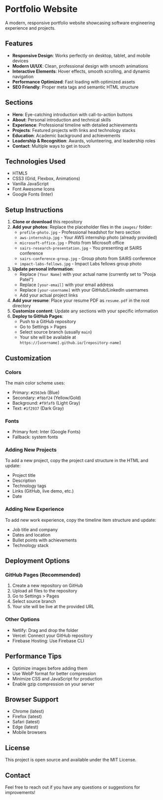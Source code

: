 # Portfolio Website

A modern, responsive portfolio website showcasing software engineering experience and projects.

## Features

- **Responsive Design**: Works perfectly on desktop, tablet, and mobile devices
- **Modern UI/UX**: Clean, professional design with smooth animations
- **Interactive Elements**: Hover effects, smooth scrolling, and dynamic navigation
- **Performance Optimized**: Fast loading with optimized assets
- **SEO Friendly**: Proper meta tags and semantic HTML structure

## Sections

- **Hero**: Eye-catching introduction with call-to-action buttons
- **About**: Personal introduction and technical skills
- **Experience**: Professional timeline with detailed achievements
- **Projects**: Featured projects with links and technology stacks
- **Education**: Academic background and achievements
- **Leadership & Recognition**: Awards, volunteering, and leadership roles
- **Contact**: Multiple ways to get in touch

## Technologies Used

- HTML5
- CSS3 (Grid, Flexbox, Animations)
- Vanilla JavaScript
- Font Awesome Icons
- Google Fonts (Inter)

## Setup Instructions

1. **Clone or download** this repository
2. **Add your photos**: Replace the placeholder files in the `images/` folder:
   - `profile-photo.jpg` - Professional headshot for hero section
   - `aws-internship.jpg` - Your AWS internship photo (already provided)
   - `microsoft-office.jpg` - Photo from Microsoft office
   - `sairs-research-presentation.jpg` - You presenting at SAIRS conference
   - `sairs-conference-group.jpg` - Group photo from SAIRS conference
   - `impact-labs-fellows.jpg` - Impact Labs fellows group photo
3. **Update personal information**:
   - Replace `[Your Name]` with your actual name (currently set to "Pooja Patel")
   - Replace `[your-email]` with your email address
   - Replace `[your-username]` with your GitHub/LinkedIn usernames
   - Add your actual project links
4. **Add your resume**: Place your resume PDF as `resume.pdf` in the root directory
4. **Customize content**: Update any sections with your specific information
5. **Deploy to GitHub Pages**:
   - Push to a GitHub repository
   - Go to Settings > Pages
   - Select source branch (usually `main`)
   - Your site will be available at `https://[username].github.io/[repository-name]`

## Customization

### Colors
The main color scheme uses:
- Primary: `#2563eb` (Blue)
- Secondary: `#fbbf24` (Yellow/Gold)
- Background: `#f9fafb` (Light Gray)
- Text: `#1f2937` (Dark Gray)

### Fonts
- Primary font: Inter (Google Fonts)
- Fallback: system fonts

### Adding New Projects
To add a new project, copy the project card structure in the HTML and update:
- Project title
- Description
- Technology tags
- Links (GitHub, live demo, etc.)
- Date

### Adding New Experience
To add new work experience, copy the timeline item structure and update:
- Job title and company
- Dates and location
- Bullet points with achievements
- Technology stack

## Deployment Options

### GitHub Pages (Recommended)
1. Create a new repository on GitHub
2. Upload all files to the repository
3. Go to Settings > Pages
4. Select source branch
5. Your site will be live at the provided URL

### Other Options
- Netlify: Drag and drop the folder
- Vercel: Connect your GitHub repository
- Firebase Hosting: Use Firebase CLI

## Performance Tips

- Optimize images before adding them
- Use WebP format for better compression
- Minimize CSS and JavaScript for production
- Enable gzip compression on your server

## Browser Support

- Chrome (latest)
- Firefox (latest)
- Safari (latest)
- Edge (latest)
- Mobile browsers

## License

This project is open source and available under the MIT License.

## Contact

Feel free to reach out if you have any questions or suggestions for improvements!